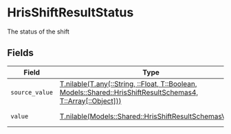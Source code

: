 # HrisShiftResultStatus

The status of the shift


## Fields

| Field                                                                                                                                                                    | Type                                                                                                                                                                     | Required                                                                                                                                                                 | Description                                                                                                                                                              | Example                                                                                                                                                                  |
| ------------------------------------------------------------------------------------------------------------------------------------------------------------------------ | ------------------------------------------------------------------------------------------------------------------------------------------------------------------------ | ------------------------------------------------------------------------------------------------------------------------------------------------------------------------ | ------------------------------------------------------------------------------------------------------------------------------------------------------------------------ | ------------------------------------------------------------------------------------------------------------------------------------------------------------------------ |
| `source_value`                                                                                                                                                           | [T.nilable(T.any(::String, ::Float, T::Boolean, Models::Shared::HrisShiftResultSchemas4, T::Array[::Object]))](../../models/shared/hrisshiftresultschemassourcevalue.md) | :heavy_minus_sign:                                                                                                                                                       | N/A                                                                                                                                                                      | Confirmed                                                                                                                                                                |
| `value`                                                                                                                                                                  | [T.nilable(Models::Shared::HrisShiftResultSchemasValue)](../../models/shared/hrisshiftresultschemasvalue.md)                                                             | :heavy_minus_sign:                                                                                                                                                       | The status of the shift                                                                                                                                                  | confirmed                                                                                                                                                                |